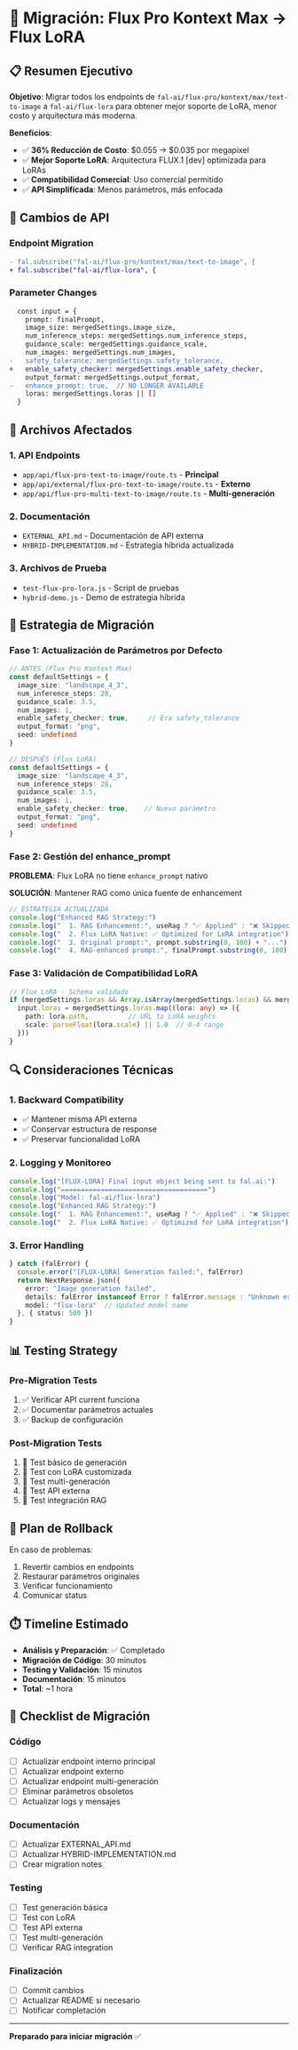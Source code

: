 # 🚀 Migración: Flux Pro Kontext Max → Flux LoRA

## 📋 Resumen Ejecutivo

**Objetivo**: Migrar todos los endpoints de `fal-ai/flux-pro/kontext/max/text-to-image` a `fal-ai/flux-lora` para obtener mejor soporte de LoRA, menor costo y arquitectura más moderna.

**Beneficios**:
- ✅ **36% Reducción de Costo**: $0.055 → $0.035 por megapixel
- ✅ **Mejor Soporte LoRA**: Arquitectura FLUX.1 [dev] optimizada para LoRAs
- ✅ **Compatibilidad Comercial**: Uso comercial permitido
- ✅ **API Simplificada**: Menos parámetros, más enfocada

## 🔄 Cambios de API

### Endpoint Migration
```diff
- fal.subscribe("fal-ai/flux-pro/kontext/max/text-to-image", {
+ fal.subscribe("fal-ai/flux-lora", {
```

### Parameter Changes
```diff
  const input = {
    prompt: finalPrompt,
    image_size: mergedSettings.image_size,
    num_inference_steps: mergedSettings.num_inference_steps,
    guidance_scale: mergedSettings.guidance_scale,
    num_images: mergedSettings.num_images,
-   safety_tolerance: mergedSettings.safety_tolerance,
+   enable_safety_checker: mergedSettings.enable_safety_checker,
    output_format: mergedSettings.output_format,
-   enhance_prompt: true,  // NO LONGER AVAILABLE
    loras: mergedSettings.loras || []
  }
```

## 📁 Archivos Afectados

### 1. API Endpoints
- `app/api/flux-pro-text-to-image/route.ts` - **Principal**
- `app/api/external/flux-pro-text-to-image/route.ts` - **Externo**
- `app/api/flux-pro-multi-text-to-image/route.ts` - **Multi-generación**

### 2. Documentación
- `EXTERNAL_API.md` - Documentación de API externa
- `HYBRID-IMPLEMENTATION.md` - Estrategia híbrida actualizada

### 3. Archivos de Prueba
- `test-flux-pro-lora.js` - Script de pruebas
- `hybrid-demo.js` - Demo de estrategia híbrida

## 🎯 Estrategia de Migración

### Fase 1: Actualización de Parámetros por Defecto
```typescript
// ANTES (Flux Pro Kontext Max)
const defaultSettings = {
  image_size: "landscape_4_3",
  num_inference_steps: 28,
  guidance_scale: 3.5,
  num_images: 1,
  enable_safety_checker: true,     // Era safety_tolerance
  output_format: "png",
  seed: undefined
}

// DESPUÉS (Flux LoRA)
const defaultSettings = {
  image_size: "landscape_4_3", 
  num_inference_steps: 28,
  guidance_scale: 3.5,
  num_images: 1,
  enable_safety_checker: true,    // Nuevo parámetro
  output_format: "png",
  seed: undefined
}
```

### Fase 2: Gestión del enhance_prompt
**PROBLEMA**: Flux LoRA no tiene `enhance_prompt` nativo

**SOLUCIÓN**: Mantener RAG como única fuente de enhancement
```typescript
// ESTRATEGIA ACTUALIZADA
console.log("Enhanced RAG Strategy:")
console.log("  1. RAG Enhancement:", useRag ? "✅ Applied" : "❌ Skipped")
console.log("  2. Flux LoRA Native: ✅ Optimized for LoRA integration")
console.log("  3. Original prompt:", prompt.substring(0, 100) + "...")
console.log("  4. RAG-enhanced prompt:", finalPrompt.substring(0, 100) + "...")
```

### Fase 3: Validación de Compatibilidad LoRA
```typescript
// Flux LoRA - Schema validado
if (mergedSettings.loras && Array.isArray(mergedSettings.loras) && mergedSettings.loras.length > 0) {
  input.loras = mergedSettings.loras.map((lora: any) => ({
    path: lora.path,          // URL to LoRA weights
    scale: parseFloat(lora.scale) || 1.0  // 0-4 range
  }))
}
```

## 🔍 Consideraciones Técnicas

### 1. Backward Compatibility
- ✅ Mantener misma API externa
- ✅ Conservar estructura de response
- ✅ Preservar funcionalidad LoRA

### 2. Logging y Monitoreo
```typescript
console.log("[FLUX-LORA] Final input object being sent to fal.ai:")
console.log("=====================================")
console.log("Model: fal-ai/flux-lora")
console.log("Enhanced RAG Strategy:")
console.log("  1. RAG Enhancement:", useRag ? "✅ Applied" : "❌ Skipped")
console.log("  2. Flux LoRA Native: ✅ Optimized for LoRA integration")
```

### 3. Error Handling
```typescript
} catch (falError) {
  console.error("[FLUX-LORA] Generation failed:", falError)
  return NextResponse.json({ 
    error: "Image generation failed",
    details: falError instanceof Error ? falError.message : "Unknown error",
    model: "flux-lora"  // Updated model name
  }, { status: 500 })
}
```

## 📊 Testing Strategy

### Pre-Migration Tests
1. ✅ Verificar API current funciona
2. ✅ Documentar parámetros actuales
3. ✅ Backup de configuración

### Post-Migration Tests  
1. 🔄 Test básico de generación
2. 🔄 Test con LoRA customizada
3. 🔄 Test multi-generación
4. 🔄 Test API externa
5. 🔄 Test integración RAG

## 🚦 Plan de Rollback

En caso de problemas:
1. Revertir cambios en endpoints
2. Restaurar parámetros originales  
3. Verificar funcionamiento
4. Comunicar status

## ⏱️ Timeline Estimado

- **Análisis y Preparación**: ✅ Completado
- **Migración de Código**: 30 minutos
- **Testing y Validación**: 15 minutos
- **Documentación**: 15 minutos
- **Total**: ~1 hora

## 📝 Checklist de Migración

### Código
- [ ] Actualizar endpoint interno principal
- [ ] Actualizar endpoint externo  
- [ ] Actualizar endpoint multi-generación
- [ ] Eliminar parámetros obsoletos
- [ ] Actualizar logs y mensajes

### Documentación
- [ ] Actualizar EXTERNAL_API.md
- [ ] Actualizar HYBRID-IMPLEMENTATION.md
- [ ] Crear migration notes

### Testing
- [ ] Test generación básica
- [ ] Test con LoRA
- [ ] Test API externa
- [ ] Test multi-generación
- [ ] Verificar RAG integration

### Finalización
- [ ] Commit cambios
- [ ] Actualizar README si necesario
- [ ] Notificar completación

---

**Preparado para iniciar migración** ✅
